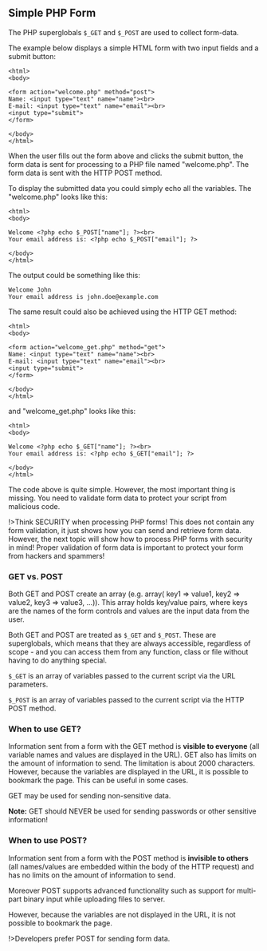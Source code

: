 ## Simple PHP Form

The PHP superglobals `$_GET` and `$_POST` are used to collect form-data.

The example below displays a simple HTML form with two input fields and a submit button:

```
<html>
<body>

<form action="welcome.php" method="post">
Name: <input type="text" name="name"><br>
E-mail: <input type="text" name="email"><br>
<input type="submit">
</form>

</body>
</html>
```
When the user fills out the form above and clicks the submit button, the form data is sent for processing to a PHP file named "welcome.php". The form data is sent with the HTTP POST method.

To display the submitted data you could simply echo all the variables. The "welcome.php" looks like this:
```
<html>
<body>

Welcome <?php echo $_POST["name"]; ?><br>
Your email address is: <?php echo $_POST["email"]; ?>

</body>
</html>
```
The output could be something like this:
```
Welcome John
Your email address is john.doe@example.com
```
The same result could also be achieved using the HTTP GET method:
```
<html>
<body>

<form action="welcome_get.php" method="get">
Name: <input type="text" name="name"><br>
E-mail: <input type="text" name="email"><br>
<input type="submit">
</form>

</body>
</html>
```
and "welcome_get.php" looks like this:
```
<html>
<body>

Welcome <?php echo $_GET["name"]; ?><br>
Your email address is: <?php echo $_GET["email"]; ?>

</body>
</html>
```
The code above is quite simple. However, the most important thing is missing. You need to validate form data to protect your script from malicious code.

!>Think SECURITY when processing PHP forms! This does not contain any form validation, it just shows how you can send and retrieve form data. However, the next topic will show how to process PHP forms with security in mind! Proper validation of form data is important to protect your form from hackers and spammers!

### GET vs. POST
Both GET and POST create an array (e.g. array( key1 => value1, key2 => value2, key3 => value3, ...)). This array holds key/value pairs, where keys are the names of the form controls and values are the input data from the user.

Both GET and POST are treated as `$_GET` and `$_POST`. These are superglobals, which means that they are always accessible, regardless of scope - and you can access them from any function, class or file without having to do anything special.

`$_GET` is an array of variables passed to the current script via the URL parameters.

`$_POST` is an array of variables passed to the current script via the HTTP POST method.

### When to use GET?
Information sent from a form with the GET method is **visible to everyone** (all variable names and values are displayed in the URL). GET also has limits on the amount of information to send. The limitation is about 2000 characters. However, because the variables are displayed in the URL, it is possible to bookmark the page. This can be useful in some cases.

GET may be used for sending non-sensitive data.

**Note:** GET should NEVER be used for sending passwords or other sensitive information!

### When to use POST?
Information sent from a form with the POST method is **invisible to others** (all names/values are embedded within the body of the HTTP request) and has no limits on the amount of information to send.

Moreover POST supports advanced functionality such as support for multi-part binary input while uploading files to server.

However, because the variables are not displayed in the URL, it is not possible to bookmark the page.

!>Developers prefer POST for sending form data.
